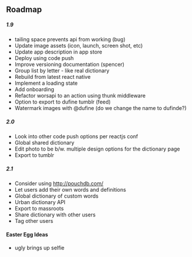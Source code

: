 ## Roadmap

##### 1.9
- tailing space prevents api from working (bug)
- Update image assets (icon, launch, screen shot, etc)
- Update app description in app store
- Deploy using code push
- Improve versioning documentation (spencer)
- Group list by letter - like real dictionary
- Rebuild from latest react native
- Implement a loading state
- Add onboarding
- Refactor worsapi to an action using thunk middleware
- Option to export to dufine tumblr (feed)
- Watermark images with @dufine (do we change the name to dufinde?)

##### 2.0
- Look into other code push options per reactjs conf
- Global shared dictionary
- Edit photo to be b/w. multiple design options for the dictionary page
- Export to tumblr

##### 2.1
- Consider using http://pouchdb.com/
- Let users add their own words and definitions
- Global dictionary of custom words
- Urban dictionary API
- Export to massroots
- Share dictionary with other users
- Tag other users



#### Easter Egg Ideas
- ugly brings up selfie
